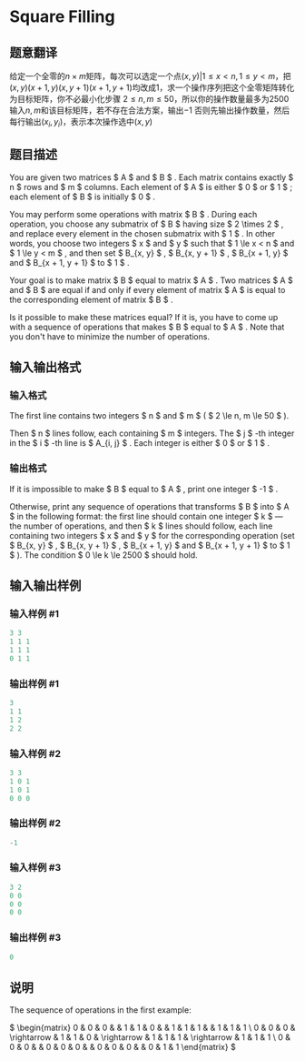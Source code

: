 # Square Filling

## 题意翻译

给定一个全零的$n×m$矩阵，每次可以选定一个点$(x,y)|1≤x<n,1≤y<m$，把$(x,y)(x+1,y)(x,y+1)(x+1,y+1)$均改成$1$，求一个操作序列把这个全零矩阵转化为目标矩阵，你不必最小化步骤 $2≤n,m≤50$，所以你的操作数量最多为$2500$ 输入$n,m$和该目标矩阵，若不存在合法方案，输出$-1$ 否则先输出操作数量，然后每行输出$(x_i,y_i)$，表示本次操作选中$(x,y)$ 

## 题目描述

You are given two matrices $ A $ and $ B $ . Each matrix contains exactly $ n $ rows and $ m $ columns. Each element of $ A $ is either $ 0 $ or $ 1 $ ; each element of $ B $ is initially $ 0 $ .

You may perform some operations with matrix $ B $ . During each operation, you choose any submatrix of $ B $ having size $ 2 \times 2 $ , and replace every element in the chosen submatrix with $ 1 $ . In other words, you choose two integers $ x $ and $ y $ such that $ 1 \le x < n $ and $ 1 \le y < m $ , and then set $ B_{x, y} $ , $ B_{x, y + 1} $ , $ B_{x + 1, y} $ and $ B_{x + 1, y + 1} $ to $ 1 $ .

Your goal is to make matrix $ B $ equal to matrix $ A $ . Two matrices $ A $ and $ B $ are equal if and only if every element of matrix $ A $ is equal to the corresponding element of matrix $ B $ .

Is it possible to make these matrices equal? If it is, you have to come up with a sequence of operations that makes $ B $ equal to $ A $ . Note that you don't have to minimize the number of operations.

## 输入输出格式

### 输入格式

The first line contains two integers $ n $ and $ m $ ( $ 2 \le n, m \le 50 $ ).

Then $ n $ lines follow, each containing $ m $ integers. The $ j $ -th integer in the $ i $ -th line is $ A_{i, j} $ . Each integer is either $ 0 $ or $ 1 $ .

### 输出格式

If it is impossible to make $ B $ equal to $ A $ , print one integer $ -1 $ .

Otherwise, print any sequence of operations that transforms $ B $ into $ A $ in the following format: the first line should contain one integer $ k $ — the number of operations, and then $ k $ lines should follow, each line containing two integers $ x $ and $ y $ for the corresponding operation (set $ B_{x, y} $ , $ B_{x, y + 1} $ , $ B_{x + 1, y} $ and $ B_{x + 1, y + 1} $ to $ 1 $ ). The condition $ 0 \le k \le 2500 $ should hold.

## 输入输出样例

### 输入样例 #1

```cpp
3 3
1 1 1
1 1 1
0 1 1

```
### 输出样例 #1

```cpp
3
1 1
1 2
2 2

```
### 输入样例 #2

```cpp
3 3
1 0 1
1 0 1
0 0 0

```
### 输出样例 #2

```cpp
-1

```
### 输入样例 #3

```cpp
3 2
0 0
0 0
0 0

```
### 输出样例 #3

```cpp
0

```
## 说明

The sequence of operations in the first example:

$ \begin{matrix} 0 & 0 & 0 & & 1 & 1 & 0 & & 1 & 1 & 1 & & 1 & 1 & 1 \\ 0 & 0 & 0 & \rightarrow & 1 & 1 & 0 & \rightarrow & 1 & 1 & 1 & \rightarrow & 1 & 1 & 1 \\ 0 & 0 & 0 & & 0 & 0 & 0 & & 0 & 0 & 0 & & 0 & 1 & 1 \end{matrix} $

